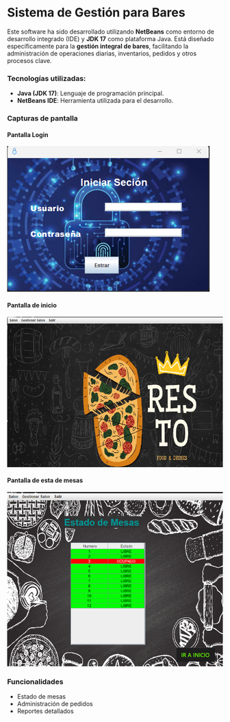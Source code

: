 # Sistema de Gestión para Bares

Este software ha sido desarrollado utilizando **NetBeans** como entorno de desarrollo integrado (IDE) y **JDK 17** como plataforma Java. Está diseñado específicamente para la **gestión integral de bares**, facilitando la administración de operaciones diarias, inventarios, pedidos y otros procesos clave.

### Tecnologías utilizadas:
- **Java (JDK 17)**: Lenguaje de programación principal.
- **NetBeans IDE**: Herramienta utilizada para el desarrollo.

### Capturas de pantalla

#### Pantalla Login
![Pantalla principal](images/login.png)

#### Pantalla de inicio
![Gestión de inventarios](images/inicio.png)

#### Pantalla de esta de mesas
![Gestión de inventarios](images/mesas.png)

### Funcionalidades
- Estado de mesas
- Administración de pedidos
- Reportes detallados
